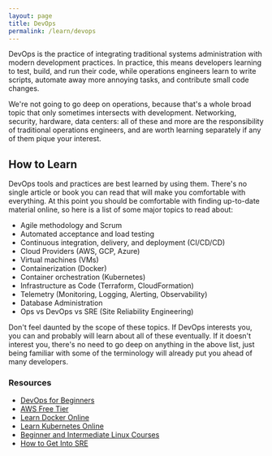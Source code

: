 ```yaml
---
layout: page
title: DevOps
permalink: /learn/devops
---
```


DevOps is the practice of integrating traditional systems administration with
modern development practices. In practice, this means developers learning to
test, build, and run their code, while operations engineers learn to write
scripts, automate away more annoying tasks, and contribute small code changes.

We're not going to go deep on operations, because that's a whole broad topic
that only sometimes intersects with development. Networking, security, hardware,
data centers: all of these and more are the responsibility of traditional
operations engineers, and are worth learning separately if any of them pique
your interest.

## How to Learn

DevOps tools and practices are best learned by using them. There's no single
article or book you can read that will make you comfortable with everything. At
this point you should be comfortable with finding up-to-date material online, so
here is a list of some major topics to read about:

* Agile methodology and Scrum
* Automated acceptance and load testing
* Continuous integration, delivery, and deployment (CI/CD/CD)
* Cloud Providers (AWS, GCP, Azure)
* Virtual machines (VMs)
* Containerization (Docker)
* Container orchestration (Kubernetes)
* Infrastructure as Code (Terraform, CloudFormation)
* Telemetry (Monitoring, Logging, Alerting, Observability)
* Database Administration
* Ops vs DevOps vs SRE (Site Reliability Engineering)

Don't feel daunted by the scope of these topics. If DevOps interests you, you
can and probably will learn about all of these eventually. If it doesn't
interest you, there's no need to go deep on anything in the above list, just
being familiar with some of the terminology will already put you ahead of many
developers.

### Resources

* [DevOps for Beginners](https://blog.newrelic.com/engineering/devops-for-beginners/)
* [AWS Free Tier](https://aws.amazon.com/free/)
* [Learn Docker Online](https://www.katacoda.com/courses/container-runtimes)
* [Learn Kubernetes Online](https://www.katacoda.com/courses/kubernetes)
* [Beginner and Intermediate Linux Courses](https://linuxjourney.com)
* [How to Get Into SRE](https://blog.alicegoldfuss.com/how-to-get-into-sre/)
